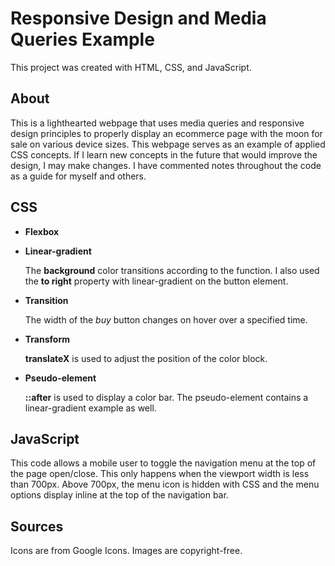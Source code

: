 # Responsive Design and Media Queries Example

This project was created with HTML, CSS, and JavaScript.

## About

This is a lighthearted webpage that uses media queries and responsive design principles to properly display an ecommerce page with the moon for sale on various device sizes. This webpage serves as an example of applied CSS concepts. If I learn new concepts in the future that would improve the design, I may make changes. I have commented notes throughout the code as a guide for myself and others.

## CSS

- **Flexbox**

- **Linear-gradient**

  The **background** color transitions according to the function.
  I also used the **to right** property with linear-gradient on the button element.

- **Transition**

  The width of the _buy_ button changes on hover over a specified time.

- **Transform**

  **translateX** is used to adjust the position of the color block.

- **Pseudo-element**

  **::after** is used to display a color bar.
  The pseudo-element contains a linear-gradient example as well.

## JavaScript

This code allows a mobile user to toggle the navigation menu at the top of the page open/close. This only happens when the viewport width is less than 700px. Above 700px, the menu icon is hidden with CSS and the menu options display inline at the top of the navigation bar.

## Sources

Icons are from Google Icons.
Images are copyright-free.
